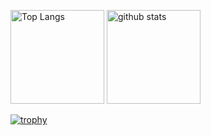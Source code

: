<p>
<img alt="Top Langs" height="150px" src="https://github-readme-stats.ken0426.vercel.app/api/top-langs/?username=ken0426&layout=compact&show_icons=true&theme=onedark" />
<img alt="github stats" height="150px" src="https://github-readme-stats.ken0426.vercel.app/api?username=ken0426&theme=onedark&show_icons=ture" />
</p>

[![trophy](https://github-profile-trophy.vercel.app/?username=ken0426&theme=onedark&column=7
)](https://github.com/ryo-ma/github-profile-trophy)

